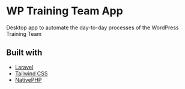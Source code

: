 # WP Training Team App

Desktop app to automate the day-to-day processes of the WordPress Training Team

## Built with

- [Laravel](https://laravel.com/)
- [Tailwind CSS](https://tailwindcss.com/)
- [NativePHP](https://nativephp.com/)
